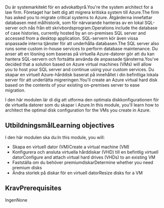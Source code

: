 <span data-ttu-id="cb476-101">Du är systemarkitekt för en advokatbyrå.</span><span class="sxs-lookup"><span data-stu-id="cb476-101">You're the system architect for a law firm.</span></span> <span data-ttu-id="cb476-102">Företaget har bett dig att migrera kritiska system till Azure.</span><span class="sxs-lookup"><span data-stu-id="cb476-102">The firm has asked you to migrate critical systems to Azure.</span></span> <span data-ttu-id="cb476-103">Åtgärderna innefattar databasen med målhistorik, som för närvarande hanteras av en lokal SQL-server och nås från ett skrivbordsprogram.</span><span class="sxs-lookup"><span data-stu-id="cb476-103">Operations include the database of case histories, currently hosted by an on-premises SQL server and accessed from a desktop application.</span></span> <span data-ttu-id="cb476-104">SQL-servern kör även vissa anpassade interna tjänster för att underhålla databasen.</span><span class="sxs-lookup"><span data-stu-id="cb476-104">The SQL server also runs some custom in-house services to perform database maintenance.</span></span> <span data-ttu-id="cb476-105">Du anser att en lösning som baseras på virtuella Azure-datorer gör att du kan hantera SQL-servern och fortsätta använda de anpassade tjänsterna.</span><span class="sxs-lookup"><span data-stu-id="cb476-105">You've decided that a solution based on Azure virtual machines (VMs) will allow you to host your SQL server and continue using your custom services.</span></span> <span data-ttu-id="cb476-106">Du skapar en virtuell Azure-hårddisk baserat på innehållet i din befintliga lokala server för att underlätta migreringen.</span><span class="sxs-lookup"><span data-stu-id="cb476-106">You'll create an Azure virtual hard disk based on the contents of your existing on-premises server to ease migration.</span></span>

<span data-ttu-id="cb476-107">I den här modulen lär di dig att utforma den optimala diskkonfigurationen för de virtuella datorer som du skapar i Azure.</span><span class="sxs-lookup"><span data-stu-id="cb476-107">In this module, you'll learn how to architect the optimal disk configuration for the VMs you create in Azure.</span></span>

## <a name="learning-objectives"></a><span data-ttu-id="cb476-108">Utbildningsmål</span><span class="sxs-lookup"><span data-stu-id="cb476-108">Learning objectives</span></span>

<span data-ttu-id="cb476-109">I den här modulen ska du:</span><span class="sxs-lookup"><span data-stu-id="cb476-109">In this module, you will:</span></span>

- <span data-ttu-id="cb476-110">Skapa en virtuell dator (VM)</span><span class="sxs-lookup"><span data-stu-id="cb476-110">Create a virtual machine (VM)</span></span>
- <span data-ttu-id="cb476-111">Konfigurera och ansluta virtuella hårddiskar (VHD) till en befintlig virtuell dator</span><span class="sxs-lookup"><span data-stu-id="cb476-111">Configure and attach virtual hard drives (VHDs) to an existing VM</span></span>
- <span data-ttu-id="cb476-112">Fastställa om du behöver premiumdiskar</span><span class="sxs-lookup"><span data-stu-id="cb476-112">Determine whether you need premium disks</span></span>
- <span data-ttu-id="cb476-113">Ändra storlek på diskar för en virtuell dator</span><span class="sxs-lookup"><span data-stu-id="cb476-113">Resize disks for a VM</span></span>

## <a name="prerequisites"></a><span data-ttu-id="cb476-114">Krav</span><span class="sxs-lookup"><span data-stu-id="cb476-114">Prerequisites</span></span>  

<span data-ttu-id="cb476-115">Ingen</span><span class="sxs-lookup"><span data-stu-id="cb476-115">None</span></span>
